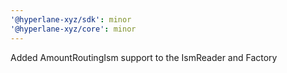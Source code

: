 ```yaml
---
'@hyperlane-xyz/sdk': minor
'@hyperlane-xyz/core': minor
---
```


Added AmountRoutingIsm support to the IsmReader and Factory

